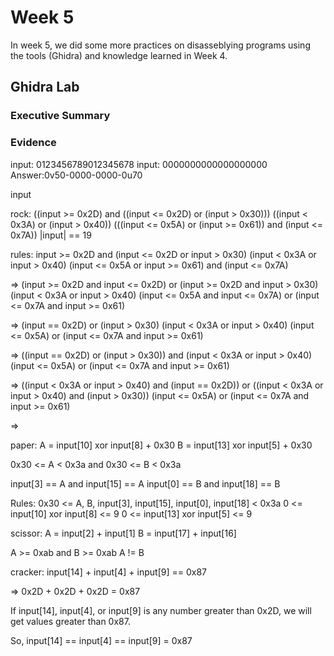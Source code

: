 # Week 5

In week 5, we did some more practices on disasseblying programs using the tools (Ghidra) and knowledge learned in Week 4.  

## Ghidra Lab

### Executive Summary


### Evidence
input: 0123456789012345678
input: 0000000000000000000
Answer:0v50-0000-0000-0u70

input 

rock: 
((input >=  0x2D) and ((input <= 0x2D) or (input > 0x30)))
((input < 0x3A) or (input > 0x40))
(((input <= 0x5A) or (input >= 0x61)) and  (input <= 0x7A))
|input| == 19

rules: 
input >=  0x2D and (input <= 0x2D or input > 0x30)
(input < 0x3A or input > 0x40)
(input <= 0x5A or input >= 0x61) and  (input <= 0x7A)
 
=>
(input >=  0x2D and input <= 0x2D) or (input >=  0x2D and input > 0x30)
(input < 0x3A or input > 0x40)
(input <= 0x5A and input <= 0x7A) or (input <= 0x7A and input >= 0x61)

=> 
(input ==  0x2D) or (input > 0x30)
(input < 0x3A or input > 0x40)
(input <= 0x5A) or (input <= 0x7A and input >= 0x61)

=> 
((input ==  0x2D) or (input > 0x30)) and (input < 0x3A or input > 0x40)
(input <= 0x5A) or (input <= 0x7A and input >= 0x61)

=>
((input < 0x3A or input > 0x40) and (input ==  0x2D)) or ((input < 0x3A or input > 0x40) and (input > 0x30))
(input <= 0x5A) or (input <= 0x7A and input >= 0x61)

=> 

paper: 
A = input[10] xor input[8] + 0x30
B = input[13] xor input[5] + 0x30

0x30 <= A < 0x3a and 0x30 <= B < 0x3a

input[3] == A and input[15] == A
input[0] == B and input[18] == B

Rules:
0x30 <= A, B, input[3], input[15], input[0], input[18] < 0x3a
0 <= input[10] xor input[8] <= 9
0 <= input[13] xor input[5] <= 9

scissor: 
A = input[2] + input[1]
B = input[17] + input[16]

A >= 0xab and B >= 0xab
A != B 

cracker:
input[14] + input[4] + input[9] == 0x87

=> 0x2D + 0x2D + 0x2D = 0x87

If input[14], input[4], or input[9] is any number greater than 0x2D, we will get values greater than 0x87.

So, input[14] == input[4] == input[9] = 0x87

